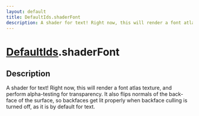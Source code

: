 ```yaml
---
layout: default
title: DefaultIds.shaderFont
description: A shader for text! Right now, this will render a font atlas texture, and perform alpha-testing for transparency. It also flips normals of the back-face of the surface, so backfaces get lit properly when backface culling is turned off, as it is by default for text.
---
```

# [DefaultIds]({{site.url}}/Pages/Reference/DefaultIds.html).shaderFont

## Description
A shader for text! Right now, this will render a font atlas texture, and perform
alpha-testing for transparency. It also flips normals of the back-face of the surface, so
backfaces get lit properly when backface culling is turned off, as it is by default for text.


